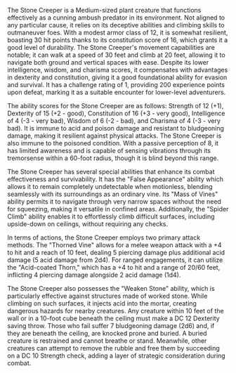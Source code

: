 The Stone Creeper is a Medium-sized plant creature that functions effectively as a cunning ambush predator in its environment. Not aligned to any particular cause, it relies on its deceptive abilities and climbing skills to outmaneuver foes. With a modest armor class of 12, it is somewhat resilient, boasting 30 hit points thanks to its constitution score of 16, which grants it a good level of durability. The Stone Creeper's movement capabilities are notable; it can walk at a speed of 30 feet and climb at 20 feet, allowing it to navigate both ground and vertical spaces with ease. Despite its lower intelligence, wisdom, and charisma scores, it compensates with advantages in dexterity and constitution, giving it a good foundational ability for evasion and survival. It has a challenge rating of 1, providing 200 experience points upon defeat, marking it as a suitable encounter for lower-level adventurers.

The ability scores for the Stone Creeper are as follows: Strength of 12 (+1), Dexterity of 15 (+2 - good), Constitution of 16 (+3 - very good), Intelligence of 4 (-3 - very bad), Wisdom of 6 (-2 - bad), and Charisma of 4 (-3 - very bad). It is immune to acid and poison damage and resistant to bludgeoning damage, making it resilient against physical attacks. The Stone Creeper is also immune to the poisoned condition. With a passive perception of 8, it has limited awareness and is capable of sensing vibrations through its tremorsense within a 60-foot radius, though it is blind beyond this range.

The Stone Creeper has several special abilities that enhance its combat effectiveness and survivability. It has the "False Appearance" ability which allows it to remain completely undetectable when motionless, blending seamlessly with its surroundings as an ordinary vine. Its "Mass of Vines" ability permits it to navigate through very narrow spaces without the need for squeezing, making it versatile in confined areas. Additionally, the "Spider Climb" ability enables it to effortlessly climb difficult surfaces, including upside-down on ceilings, without requiring any checks.

In terms of actions, the Stone Creeper employs two primary attack methods. The "Thorned Vine" allows for a melee weapon attack with a +4 to hit and a reach of 10 feet, dealing 5 piercing damage plus additional acid damage (5 acid damage from 2d4). For ranged engagements, it can utilize the "Acid-coated Thorn," which has a +4 to hit and a range of 20/60 feet, inflicting 4 piercing damage alongside 2 acid damage (1d4). 

The Stone Creeper also possesses the "Weaken Stone" ability, which is particularly effective against structures made of worked stone. While climbing on such surfaces, it injects acid into the mortar, creating dangerous hazards for nearby creatures. Any creature within 10 feet of the wall or in a 10-foot cube beneath the ceiling must make a DC 12 Dexterity saving throw. Those who fail suffer 7 bludgeoning damage (2d6) and, if they are beneath the ceiling, are knocked prone and buried. A buried creature is restrained and cannot breathe or stand. Meanwhile, other creatures can attempt to remove the rubble and free them by succeeding on a DC 10 Strength check, adding a layer of strategic consideration during combat.